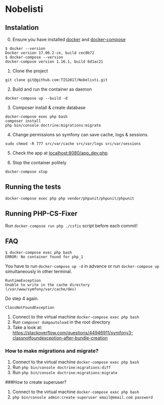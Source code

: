 # Nobelisti

## Instalation

0. Ensure you have installed [docker](https://docs.docker.com/engine/installation/) and [docker-compose](https://docs.docker.com/compose/install/)
```
$ docker --version
Docker version 17.06.2-ce, build cec0b72
$ docker-compose --version
docker-compose version 1.16.1, build 6d1ac21
```

1. Clone the project
```
git clone git@github.com:TIS2017/Nobelisti.git
```

2. Build and run the container as daemon
```
docker-compose up --build -d
```

3. Composer install & create database
```
docker-compose exec php bash
composer install
php bin/console doctrine:migrations:migrate
```

4. Change permissions so symfony can save cache, logs & sessions.
```
sudo chmod -R 777 src/var/cache src/var/logs src/var/sessions
```

5. Check the app at [localhost:8080/app_dev.php](http://localhost:8080/app_dev.php).

6. Stop the container politely
```
docker-compose stop
```

## Running the tests
```
docker-compose exec php php vendor/phpunit/phpunit/phpunit
```

## Running PHP-CS-Fixer

Run `docker-compose run php ./csfix` script before each commit!

## FAQ

```
$ docker-compose exec php bash
ERROR: No container found for php_1
```
You have to run `docker-compose up -d` in advance or run `docker-compose up` simultaneously in other terminal.


```
RuntimeException
Unable to write in the cache directory (/var/www/symfony/var/cache/dev)
```
Do step 4 again.


```
ClassNotFoundException

```
1. Connect to the virtual machine `docker-compose exec php bash`
2. Run `composer dumpautoload` in the root directory
3. Take a look at: https://stackoverflow.com/questions/44946911/symfony3-classnotfoundexception-after-bundle-creation

### How to make migrations and migrate?
1. Connect to the virtual machine `docker-compose exec php bash`
2. Run `php bin/console doctrine:migrations:diff`
3. Run `php bin/console doctrine:migrations:migrate`

###How to create superuser?
1. Connect to the virtual machine `docker-compose exec php bash`
2. `php bin/console admin:create-superuser email@email.com password`
